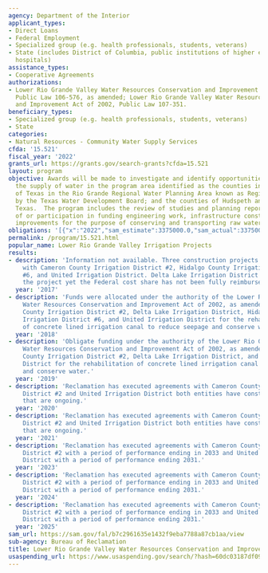 ```yaml
---
agency: Department of the Interior
applicant_types:
- Direct Loans
- Federal Employment
- Specialized group (e.g. health professionals, students, veterans)
- State (includes District of Columbia, public institutions of higher education and
  hospitals)
assistance_types:
- Cooperative Agreements
authorizations:
- Lower Rio Grande Valley Water Resources Conservation and Improvement Act of 2000,
  Public Law 106-576, as amended; Lower Rio Grande Valley Water Resources Conservation
  and Improvement Act of 2002, Public Law 107-351.
beneficiary_types:
- Specialized group (e.g. health professionals, students, veterans)
- State
categories:
- Natural Resources - Community Water Supply Services
cfda: '15.521'
fiscal_year: '2022'
grants_url: https://grants.gov/search-grants?cfda=15.521
layout: program
objective: Awards will be made to investigate and identify opportunities to improve
  the supply of water in the program area identified as the counties in the State
  of Texas in the Rio Grande Regional Water Planning Area known as Region “M” as designated
  by the Texas Water Development Board; and the counties of Hudspeth and El Paso,
  Texas.  The program includes the review of studies and planning reports, conduct
  of or participation in funding engineering work, infrastructure construction, and
  improvements for the purpose of conserving and transporting raw water.
obligations: '[{"x":"2022","sam_estimate":3375000.0,"sam_actual":3375000.0,"usa_spending_actual":2423963.16},{"x":"2023","sam_estimate":1980000.0,"sam_actual":3273480.23,"usa_spending_actual":-1293380.23},{"x":"2024","sam_estimate":975000.0,"sam_actual":0.0,"usa_spending_actual":-100.0}]'
permalink: /program/15.521.html
popular_name: Lower Rio Grande Valley Irrigation Projects
results:
- description: 'Information not available. Three construction projects are ongoing
    with Cameron County Irrigation District #2, Hidalgo County Irrigation District
    #6, and United Irrigation District. Delta Lake Irrigation District has completed
    the project yet the Federal cost share has not been fully reimbursed.'
  year: '2017'
- description: 'Funds were allocated under the authority of the Lower Rio Grande Valley
    Water Resources Conservation and Improvement Act of 2002, as amended, the Cameron
    County Irrigation District #2, Delta Lake Irrigation District, Hidalgo County
    Irrigation District #6, and United Irrigation District for the rehabilitation
    of concrete lined irrigation canal to reduce seepage and conserve water.'
  year: '2018'
- description: 'Obligate funding under the authority of the Lower Rio Grande Valley
    Water Resources Conservation and Improvement Act of 2002, as amended, to the Cameron
    County Irrigation District #2, Delta Lake Irrigation District, and United Irrigation
    District for the rehabilitation of concrete lined irrigation canal to reduce seepage
    and conserve water.'
  year: '2019'
- description: 'Reclamation has executed agreements with Cameron County Irrigation
    District #2 and United Irrigation District both entities have construction projects
    that are ongoing.'
  year: '2020'
- description: 'Reclamation has executed agreements with Cameron County Irrigation
    District #2 and United Irrigation District both entities have construction projects
    that are ongoing.'
  year: '2021'
- description: 'Reclamation has executed agreements with Cameron County Irrigation
    District #2 with a period of performance ending in 2033 and United Irrigation
    District with a period of performance ending 2031.'
  year: '2023'
- description: 'Reclamation has executed agreements with Cameron County Irrigation
    District #2 with a period of performance ending in 2033 and United Irrigation
    District with a period of performance ending 2031.'
  year: '2024'
- description: 'Reclamation has executed agreements with Cameron County Irrigation
    District #2 with a period of performance ending in 2033 and United Irrigation
    District with a period of performance ending 2031.'
  year: '2025'
sam_url: https://sam.gov/fal/b7c2961635e1432f9eba7788a87cb1aa/view
sub-agency: Bureau of Reclamation
title: Lower Rio Grande Valley Water Resources Conservation and Improvement
usaspending_url: https://www.usaspending.gov/search/?hash=60dc03187df096775429a85f26194ab1
---
```


